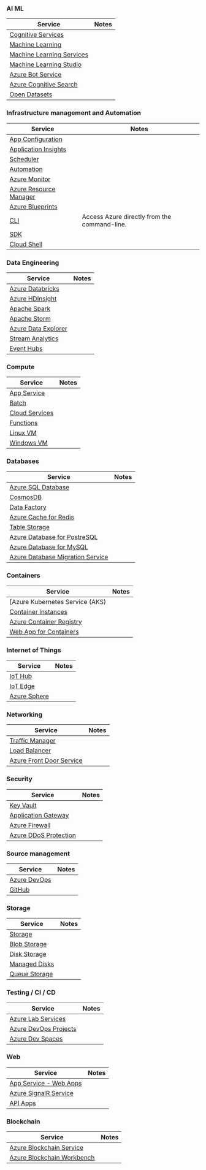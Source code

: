 ### AI ML
| Service                                                                                         | Notes |
| ----------------------------------------------------------------------------------------------  | ----  |
| [Cognitive Services](https://docs.microsoft.com/en-us/azure/cognitive-services/)                |       |
| [Machine Learning](https://docs.microsoft.com/en-us/azure/machine-learning/)                    |       |
| [Machine Learning Services](https://docs.microsoft.com/en-us/azure/machine-learning/service)    |       |
| [Machine Learning Studio](https://docs.microsoft.com/en-us/azure/machine-learning/studio)       |       |
| [Azure Bot Service](https://docs.microsoft.com/bot-framework/bot-service-overview-introduction) |       |
| [Azure Cognitive Search](https://docs.microsoft.com/en-us/azure/search/)                        |       |
| [Open Datasets](https://docs.microsoft.com/en-us/azure/open-datasets)                           |       |



### Infrastructure management and Automation
| Service                                                                                         | Notes |
| ----------------------------------------------------------------------------------------------  | ----  |
| [App Configuration](https://docs.microsoft.com/en-us/azure/azure-app-configuration/) | |
| [Application Insights](https://docs.microsoft.com/en-us/azure/application-insights/) | |
| [Scheduler](https://docs.microsoft.com/en-us/azure/scheduler/) | |
| [Automation](https://docs.microsoft.com/en-us/azure/automation/) | |
| [Azure Monitor](https://docs.microsoft.com/en-us/azure/monitoring-and-diagnostics/) | |
| [Azure Resource Manager](https://docs.microsoft.com/en-us/azure/azure-resource-manager/) | |
| [Azure Blueprints](https://docs.microsoft.com/en-us/azure/governance/blueprints/) | |
| [CLI](https://docs.microsoft.com/en-us/azure/cli/index) | Access Azure directly from the command-line. |
| [SDK](https://docs.microsoft.com/en-us/azure/sdks/index) | |
| [Cloud Shell](https://docs.microsoft.com/en-us/azure/cloud-shell/overview) | |

### Data Engineering
| Service                                                                                         | Notes |
| ----------------------------------------------------------------------------------------------  | ----  |
| [Azure Databricks](https://docs.microsoft.com/en-us/azure/azure-databricks/) | |
| [Azure HDInsight](https://docs.microsoft.com/en-us/azure/hdinsight/) | |
| [Apache Spark](https://docs.microsoft.com/en-us/azure/hdinsight/spark/apache-spark-overview) | |
| [Apache Storm](https://docs.microsoft.com/en-us/azure/hdinsight/storm/apache-storm-overview) | |
| [Azure Data Explorer](https://docs.microsoft.com/en-us/azure/data-explorer/) | |
| [Stream Analytics](https://docs.microsoft.com/en-us/azure/stream-analytics/) | |
| [Event Hubs](https://docs.microsoft.com/en-us/azure/event-hubs/) | |

### Compute
| Service                                                                                         | Notes |
| ----------------------------------------------------------------------------------------------  | ----  |
| [App Service](https://docs.microsoft.com/en-us/azure/app-service/) | |
| [Batch](https://docs.microsoft.com/en-us/azure/batch/) | |
| [Cloud Services]() | |
| [Functions](https://docs.microsoft.com/en-us/azure/azure-functions/) | |
| [Linux VM](https://docs.microsoft.com/en-us/azure/virtual-machines/linux/) | |
| [Windows VM](https://docs.microsoft.com/en-us/azure/virtual-machines/windows/) | |

### Databases
| Service                                                                                         | Notes |
| ----------------------------------------------------------------------------------------------  | ----  |
| [Azure SQL Database](https://docs.microsoft.com/en-us/azure/sql-database/) | |
| [CosmosDB](https://docs.microsoft.com/en-us/azure/cosmos-db/) | |
| [Data Factory](https://docs.microsoft.com/en-us/azure/data-factory/) | |
| [Azure Cache for Redis](https://docs.microsoft.com/en-us/azure/azure-cache-for-redis/) | |
| [Table Storage](https://docs.microsoft.com/en-us/azure/cosmos-db/table-storage-overview) | |
| [Azure Database for PostreSQL](https://docs.microsoft.com/en-us/azure/postgresql/) | |
| [Azure Database for MySQL](https://docs.microsoft.com/en-us/azure/mysql/) | |
| [Azure Database Migration Service](https://docs.microsoft.com/en-us/azure/dms/dms-overview) | |

### Containers
| Service                                                                                         | Notes |
| ----------------------------------------------------------------------------------------------  | ----  |
| [Azure Kubernetes Service (AKS) | |](https://docs.microsoft.com/en-us/azure/aks/) | |
| [Container Instances](https://docs.microsoft.com/en-us/azure/container-instances/) | |
| [Azure Container Registry](https://docs.microsoft.com/en-us/azure/container-registry/) | |
| [Web App for Containers](https://docs.microsoft.com/en-us/azure/app-service/containers/) | |

### Internet of Things
| Service                                                                                         | Notes |
| ----------------------------------------------------------------------------------------------  | ----  |
| [IoT Hub](https://docs.microsoft.com/en-us/azure/iot-hub/) | |
| [IoT Edge](https://docs.microsoft.com/en-us/azure/iot-edge/) | |
| [Azure Sphere](https://docs.microsoft.com/en-us/azure-sphere/) | |

### Networking
| Service                                                                                         | Notes |
| ----------------------------------------------------------------------------------------------  | ----  |
| [Traffic Manager](https://docs.microsoft.com/en-us/azure/traffic-manager/) | |
| [Load Balancer](https://docs.microsoft.com/en-us/azure/load-balancer/) | |
| [Azure Front Door Service](https://docs.microsoft.com/en-us/azure/frontdoor/) | |

### Security
| Service                                                                                         | Notes |
| ----------------------------------------------------------------------------------------------  | ----  |
| [Key Vault](https://docs.microsoft.com/en-us/azure/key-vault/) | |
| [Application Gateway](https://docs.microsoft.com/en-us/azure/application-gateway/) | |
| [Azure Firewall](https://docs.microsoft.com/en-us/azure/firewall/) | |
| [Azure DDoS Protection](https://docs.microsoft.com/en-us/azure/virtual-network/ddos-protection-overview) | |

### Source management
| Service                                                                                         | Notes |
| ----------------------------------------------------------------------------------------------  | ----  |
| [Azure DevOps](https://docs.microsoft.com/en-us/azure/devops/) | |
| [GitHub](https://github.com/) | |

### Storage
| Service                                                                                         | Notes |
| ----------------------------------------------------------------------------------------------  | ----  |
| [Storage](https://docs.microsoft.com/en-us/azure/storage/) | |
| [Blob Storage](https://docs.microsoft.com/en-us/azure/storage/blobs/storage-blobs-introduction/) | |
| [Disk Storage](https://docs.microsoft.com/en-us/azure/virtual-machines/windows/managed-disks-overview) | |
| [Managed Disks](https://docs.microsoft.com/en-us/azure/virtual-machines/windows/managed-disks-overview) | |
| [Queue Storage](https://docs.microsoft.com/en-us/azure/storage/queues/storage-queues-introduction/) | |

### Testing / CI / CD
| Service                                                                                         | Notes |
| ----------------------------------------------------------------------------------------------  | ----  |
| [Azure Lab Services](https://docs.microsoft.com/en-us/azure/lab-services/) | |
| [Azure DevOps Projects](https://docs.microsoft.com/en-us/azure/devops-project) | |
| [Azure Dev Spaces](https://docs.microsoft.com/en-us/azure/dev-spaces/) | |

### Web
| Service                                                                                         | Notes |
| ----------------------------------------------------------------------------------------------  | ----  |
| [App Service - Web Apps](https://docs.microsoft.com/en-us/azure/app-service-web) | |
| [Azure SignalR Service](https://docs.microsoft.com/en-us/azure/azure-signalr) | |
| [API Apps](https://docs.microsoft.com/en-us/azure/app-service-api) | |

### Blockchain
| Service                                                                                         | Notes |
| ----------------------------------------------------------------------------------------------  | ----  |
| [Azure Blockchain Service](https://docs.microsoft.com/en-us/azure/blockchain/service/) | |
| [Azure Blockchain Workbench](https://docs.microsoft.com/en-us/azure/blockchain/workbench/) | |

